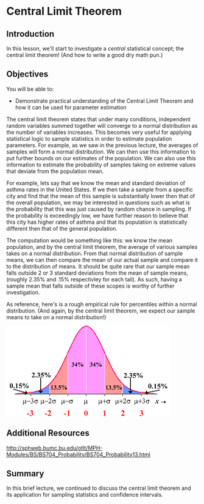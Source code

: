 
# Central Limit Theorem

## Introduction

In this lesson, we'll start to investigate a *central* statistical concept; the central limit theorem! (And how to write a good dry math pun.)

## Objectives
You will be able to:
* Demonstrate practical understanding of the Central Limit Theorem and how it can be used for parameter estimation

The central limit theorem states that under many conditions, independent random variables summed together will converge to a normal distribution as the number of variables increases. This becomes very useful for applying statistical logic to sample statistics in order to estimate population parameters. For example, as we saw in the previous lecture, the averages of samples will form a normal distribution. We can then use this information to put further bounds on our estimates of the population. We can also use this information to estimate the probability of samples taking on extreme values that deviate from the population mean.  

For example, lets say that we know the mean and standard deviation of asthma rates in the United States. If we then take a sample from a specific city and find that the mean of this sample is substantially lower then that of the overall population, we may be interested in questions such as what is the probability that this was just caused by random chance in sampling. If the probability is exceedingly low, we have further reason to believe that this city has higher rates of asthma and that its population is statistically different then that of the general population.  

The computation would be something like this: we know the mean population, and by the central limit theorem, the average of various samples takes on a normal distribution. From that normal distribution of sample means, we can then compare the mean of our actual sample and compare it to the distribution of means. It should be quite rare that our sample mean falls outside 2 or 3 standard deviations from the mean of sample means, (roughly 2.35% and .15% respectivley for each tail). As such, having a sample mean that falls outside of these scopes is worthy of further investigation.

As reference, here's is a rough empirical rule for percentiles within a normal distribution. (And again, by the central limit theorem, we expect our sample means to take on a normal distribution!)

<img src="normal_dist.gif">

## Additional Resources

http://sphweb.bumc.bu.edu/otlt/MPH-Modules/BS/BS704_Probability/BS704_Probability13.html

## Summary

In this brief lecture, we continued to discuss the central limit theorem and its application for sampling statistics and confidence intervals.
